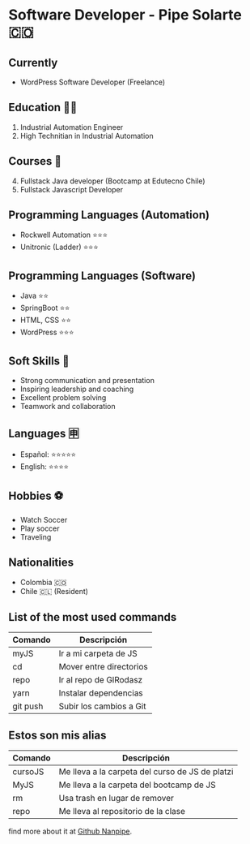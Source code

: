 # Software Developer - Pipe Solarte :colombia:

## Currently

- WordPress Software Developer (Freelance)

## Education :man_student:

1. Industrial Automation Engineer
2. High Technitian in Industrial Automation

## Courses 📝
4. Fullstack Java developer (Bootcamp at Edutecno Chile)
5. Fullstack Javascript Developer

## Programming Languages (Automation)
- Rockwell Automation ⭐⭐⭐
- Unitronic (Ladder)  ⭐⭐⭐

## Programming Languages (Software)
- Java        ⭐⭐
- SpringBoot  ⭐⭐
- HTML, CSS   ⭐⭐
- WordPress   ⭐⭐⭐


## Soft Skills 📢

- Strong communication and presentation
- Inspiring leadership and coaching
- Excellent problem solving
- Teamwork and collaboration 

## Languages 	:u7533:

- Español: ⭐⭐⭐⭐⭐
- English: ⭐⭐⭐⭐

## Hobbies ⚽
- Watch Soccer
- Play soccer
- Traveling

## Nationalities

- Colombia :colombia:
- Chile :chile: (Resident)

## List of the most used commands

| Comando | Descripción|
|---------|----------|
| myJS      | Ir a mi carpeta de JS   |
| cd        | Mover entre directorios   |
| repo      | Ir al repo de GlRodasz    |
| yarn      | Instalar dependencias     |
| git push  | Subir los cambios a Git   |

## Estos son mis alias

| Comando | Descripción|
|---------|----------|
| cursoJS      | Me lleva a la carpeta del curso de JS de platzi   |
| MyJS        | Me lleva a la carpeta del bootcamp de JS   |
| rm      | Usa trash en lugar de remover    |
| repo  | Me lleva al repositorio de la clase   |


find more about it at [Github Nanpipe](https://github.com/nanpipe).

